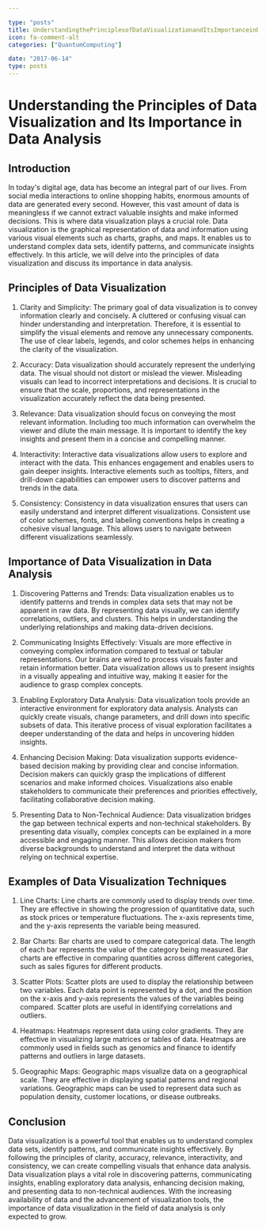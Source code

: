 ```yaml
---

type: "posts"
title: UnderstandingthePrinciplesofDataVisualizationandItsImportanceinDataAnalysis
icon: fa-comment-alt
categories: ["QuantumComputing"]

date: "2017-06-14"
type: posts
---
```





# Understanding the Principles of Data Visualization and Its Importance in Data Analysis

## Introduction

In today's digital age, data has become an integral part of our lives. From social media interactions to online shopping habits, enormous amounts of data are generated every second. However, this vast amount of data is meaningless if we cannot extract valuable insights and make informed decisions. This is where data visualization plays a crucial role. Data visualization is the graphical representation of data and information using various visual elements such as charts, graphs, and maps. It enables us to understand complex data sets, identify patterns, and communicate insights effectively. In this article, we will delve into the principles of data visualization and discuss its importance in data analysis.

## Principles of Data Visualization

1. Clarity and Simplicity: The primary goal of data visualization is to convey information clearly and concisely. A cluttered or confusing visual can hinder understanding and interpretation. Therefore, it is essential to simplify the visual elements and remove any unnecessary components. The use of clear labels, legends, and color schemes helps in enhancing the clarity of the visualization.

2. Accuracy: Data visualization should accurately represent the underlying data. The visual should not distort or mislead the viewer. Misleading visuals can lead to incorrect interpretations and decisions. It is crucial to ensure that the scale, proportions, and representations in the visualization accurately reflect the data being presented.

3. Relevance: Data visualization should focus on conveying the most relevant information. Including too much information can overwhelm the viewer and dilute the main message. It is important to identify the key insights and present them in a concise and compelling manner.

4. Interactivity: Interactive data visualizations allow users to explore and interact with the data. This enhances engagement and enables users to gain deeper insights. Interactive elements such as tooltips, filters, and drill-down capabilities can empower users to discover patterns and trends in the data.

5. Consistency: Consistency in data visualization ensures that users can easily understand and interpret different visualizations. Consistent use of color schemes, fonts, and labeling conventions helps in creating a cohesive visual language. This allows users to navigate between different visualizations seamlessly.

## Importance of Data Visualization in Data Analysis

1. Discovering Patterns and Trends: Data visualization enables us to identify patterns and trends in complex data sets that may not be apparent in raw data. By representing data visually, we can identify correlations, outliers, and clusters. This helps in understanding the underlying relationships and making data-driven decisions.

2. Communicating Insights Effectively: Visuals are more effective in conveying complex information compared to textual or tabular representations. Our brains are wired to process visuals faster and retain information better. Data visualization allows us to present insights in a visually appealing and intuitive way, making it easier for the audience to grasp complex concepts.

3. Enabling Exploratory Data Analysis: Data visualization tools provide an interactive environment for exploratory data analysis. Analysts can quickly create visuals, change parameters, and drill down into specific subsets of data. This iterative process of visual exploration facilitates a deeper understanding of the data and helps in uncovering hidden insights.

4. Enhancing Decision Making: Data visualization supports evidence-based decision making by providing clear and concise information. Decision makers can quickly grasp the implications of different scenarios and make informed choices. Visualizations also enable stakeholders to communicate their preferences and priorities effectively, facilitating collaborative decision making.

5. Presenting Data to Non-Technical Audience: Data visualization bridges the gap between technical experts and non-technical stakeholders. By presenting data visually, complex concepts can be explained in a more accessible and engaging manner. This allows decision makers from diverse backgrounds to understand and interpret the data without relying on technical expertise.

## Examples of Data Visualization Techniques

1. Line Charts: Line charts are commonly used to display trends over time. They are effective in showing the progression of quantitative data, such as stock prices or temperature fluctuations. The x-axis represents time, and the y-axis represents the variable being measured.

2. Bar Charts: Bar charts are used to compare categorical data. The length of each bar represents the value of the category being measured. Bar charts are effective in comparing quantities across different categories, such as sales figures for different products.

3. Scatter Plots: Scatter plots are used to display the relationship between two variables. Each data point is represented by a dot, and the position on the x-axis and y-axis represents the values of the variables being compared. Scatter plots are useful in identifying correlations and outliers.

4. Heatmaps: Heatmaps represent data using color gradients. They are effective in visualizing large matrices or tables of data. Heatmaps are commonly used in fields such as genomics and finance to identify patterns and outliers in large datasets.

5. Geographic Maps: Geographic maps visualize data on a geographical scale. They are effective in displaying spatial patterns and regional variations. Geographic maps can be used to represent data such as population density, customer locations, or disease outbreaks.

## Conclusion

Data visualization is a powerful tool that enables us to understand complex data sets, identify patterns, and communicate insights effectively. By following the principles of clarity, accuracy, relevance, interactivity, and consistency, we can create compelling visuals that enhance data analysis. Data visualization plays a vital role in discovering patterns, communicating insights, enabling exploratory data analysis, enhancing decision making, and presenting data to non-technical audiences. With the increasing availability of data and the advancement of visualization tools, the importance of data visualization in the field of data analysis is only expected to grow.